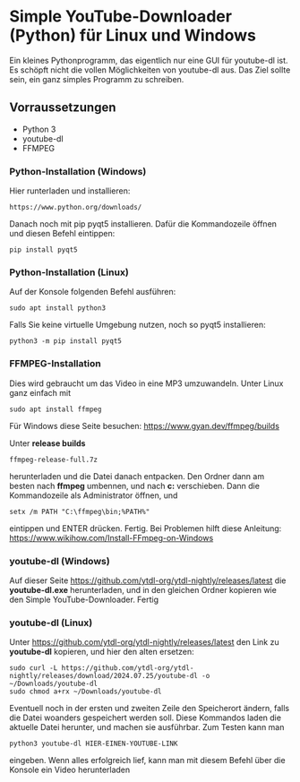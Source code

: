 # Simple YouTube-Downloader (Python) für Linux und Windows
Ein kleines Pythonprogramm, das eigentlich nur eine GUI für youtube-dl ist. Es schöpft nicht die vollen Möglichkeiten von youtube-dl aus. Das Ziel sollte sein, ein ganz simples Programm zu schreiben.

## Vorraussetzungen
- Python 3
- youtube-dl
- FFMPEG

### Python-Installation (Windows)
Hier runterladen und installieren:
```
https://www.python.org/downloads/
```
Danach noch mit pip pyqt5 installieren. Dafür die Kommandozeile öffnen und diesen Befehl eintippen:
```
pip install pyqt5
```

### Python-Installation (Linux)
Auf der Konsole folgenden Befehl ausführen:
```
sudo apt install python3
```
Falls Sie keine virtuelle Umgebung nutzen, noch so pyqt5 installieren:
```
python3 -m pip install pyqt5
```

### FFMPEG-Installation
Dies wird gebraucht um das Video in eine MP3 umzuwandeln.
Unter Linux ganz einfach mit
```
sudo apt install ffmpeg
```
Für Windows diese Seite besuchen: https://www.gyan.dev/ffmpeg/builds

Unter **release builds**
```
ffmpeg-release-full.7z
```
herunterladen und die Datei danach entpacken. Den Ordner dann am besten nach **ffmpeg** umbennen, und nach **c:** verschieben. Dann die Kommandozeile als Administrator öffnen, und
```
setx /m PATH "C:\ffmpeg\bin;%PATH%"
```
eintippen und ENTER drücken. Fertig.
Bei Problemen hilft diese Anleitung: https://www.wikihow.com/Install-FFmpeg-on-Windows

### youtube-dl (Windows)
Auf dieser Seite https://github.com/ytdl-org/ytdl-nightly/releases/latest die **youtube-dl.exe** herunterladen, und in den gleichen Ordner kopieren wie den Simple YouTube-Downloader. Fertig

### youtube-dl (Linux)
Unter https://github.com/ytdl-org/ytdl-nightly/releases/latest den Link zu **youtube-dl** kopieren, und hier den alten ersetzen:
```
sudo curl -L https://github.com/ytdl-org/ytdl-nightly/releases/download/2024.07.25/youtube-dl -o ~/Downloads/youtube-dl
sudo chmod a+rx ~/Downloads/youtube-dl
```
Eventuell noch in der ersten und zweiten Zeile den Speicherort ändern, falls die Datei woanders gespeichert werden soll. Diese Kommandos laden die aktuelle Datei herunter, und machen sie ausführbar.
Zum Testen kann man
```
python3 youtube-dl HIER-EINEN-YOUTUBE-LINK
```
eingeben. Wenn alles erfolgreich lief, kann man mit diesem Befehl über die Konsole ein Video herunterladen
